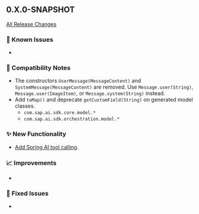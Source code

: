 ## 0.X.0-SNAPSHOT

[All Release Changes](https://github.com/SAP/ai-sdk-java/releases/)

### 🚧 Known Issues

-

### 🔧 Compatibility Notes

- The constructors `UserMessage(MessageContent)` and `SystemMessage(MessageContent)` are removed. Use `Message.user(String)`, `Message.user(ImageItem)`, or `Message.system(String)` instead.
- Add `toMap()` and deprecate `getCustomField(String)` on generated model classes.
  - `com.sap.ai.sdk.core.model.*`
  - `com.sap.ai.sdk.orchestration.model.*`

### ✨ New Functionality

- [Add Spring AI tool calling](../guides/SPRING_AI_INTEGRATION.md#tool-calling).

### 📈 Improvements

-

### 🐛 Fixed Issues

- 
